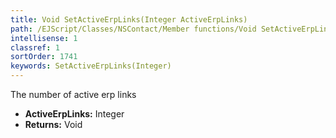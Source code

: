 ```yaml
---
title: Void SetActiveErpLinks(Integer ActiveErpLinks)
path: /EJScript/Classes/NSContact/Member functions/Void SetActiveErpLinks(Integer p_0)
intellisense: 1
classref: 1
sortOrder: 1741
keywords: SetActiveErpLinks(Integer)
---
```



The number of active erp links



* **ActiveErpLinks:** Integer
* **Returns:** Void


